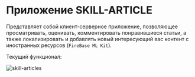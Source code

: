# Приложение SKILL-ARTICLE
Представляет собой клиент-серверное приложение, позволяющее просматривать, оценивать, комментировать понравившиеся статьи, 
а также локализировать и добавлять новый интересующий вас контент с иностранных ресурсов (`FireBase ML Kit`).

Текущий функционал:

![skill-articles](https://user-images.githubusercontent.com/36074777/122122074-0062de00-ce35-11eb-838d-f0488ccb4182.gif)
